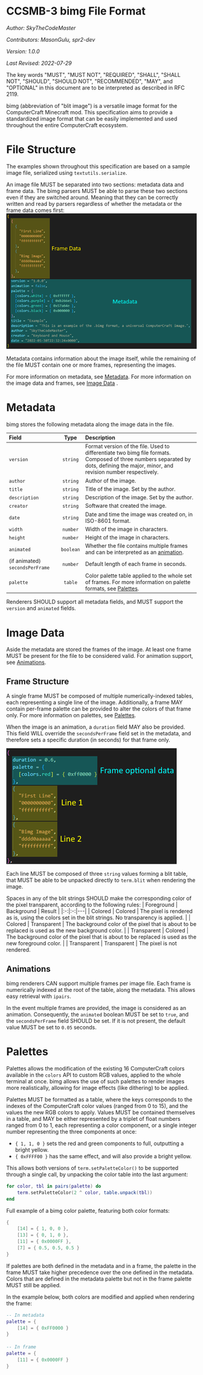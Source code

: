 # CCSMB-3 bimg File Format

*Author: SkyTheCodeMaster*

*Contributors: MasonGulu, spr2-dev*

*Version: 1.0.0*

*Last Revised: 2022-07-29*

The key words "MUST", "MUST NOT", "REQUIRED", "SHALL", "SHALL NOT", "SHOULD", "SHOULD NOT", "RECOMMENDED",  "MAY", and "OPTIONAL" in this document are to be interpreted as described in RFC 2119.

bimg (abbreviation of "blit image") is a versatile image format for the ComputerCraft Minecraft mod.
This specification aims to provide a standardized image format that can be easily implemented and used throughout the entire ComputerCraft ecosystem.

# File Structure
The examples shown throughout this specification are based on a sample image file, serialized using `textutils.serialize`.

An image file MUST be separated into two sections: metadata data and frame data. The bimg parsers MUST be able to parse these two sections even if they are switched around. Meaning that they can be correctly written and read by parsers regardless of whether the metadata or the frame data comes first:
![Format overview](media/CCSMB-3/file-structure.png?raw=true)

Metadata contains information about the image itself, while the remaining of the file MUST contain one or more frames, representing the images.

For more information on metadata, see [Metadata](#metadata). For more information on the image data and frames, see [Image Data](#image-data)
.
# Metadata
bimg stores the following metadata along the image data in the file.

| Field | Type | Description |
|:--|:-:|:--|
| `version` | `string` | Format version of the file. Used to differentiate two bimg file formats. Composed of three numbers separated by dots, defining the major, minor, and revision number respectively. |
| `author` | `string` | Author of the image. |
| `title` | `string` | Title of the image. Set by the author.
| `description` | `string` | Description of the image. Set by the author. |
| `creator` | `string` | Software that created the image. |
| `date` | `string` | Date and time the image was created on, in ISO-8601 format. |
| `width` | `number` | Width of the image in characters. |
| `height` | `number` | Height of the image in characters. |
| `animated` | `boolean` | Whether the file contains multiple frames and can be interpreted as an [animation](#animations).
| (if animated) `secondsPerFrame` | `number` | Default length of each frame in seconds.
| `palette` | `table` | Color palette table applied to the whole set of frames. For more information on palette formats, see [Palettes](#palettes).

Renderers SHOULD support all metadata fields, and MUST support the `version` and `animated` fields.

# Image Data
Aside the metadata are stored the frames of the image. At least one frame MUST be present for the file to be considered valid.
For animation support, see [Animations](#animations).

## Frame Structure
A single frame MUST be composed of multiple numerically-indexed tables, each representing a single line of the image.
Additionally, a frame MAY contain per-frame palette can be provided to alter the colors of that frame only. For more information on palettes, see [Palettes](#palettes).

When the image is an animation, a `duration` field MAY also be provided. This field WILL override the `secondsPerFrame` field set in the metadata, and therefore sets a specific duration (in seconds) for that frame only.

![Frame Data](media/CCSMB-3/frame-structure.png)

Each line MUST be composed of three `string` values forming a blit table, that MUST be able to be unpacked directly to `term.blit` when rendering the image.

Spaces in any of the blit strings SHOULD make the corresponding color of the pixel transparent, according to the following rules:
| Foreground | Background | Result |
|:-:|:-:|---|
| Colored | Colored | The pixel is rendered as is, using the colors set in the blit strings. No transparency is applied. |
| Colored | Transparent | The background color of the pixel that is about to be replaced is used as the new background color. |
| Transparent | Colored | The background color of the pixel that is about to be replaced is used as the new foreground color. |
| Transparent | Transparent | The pixel is not rendered.

## Animations
bimg renderers CAN support multiple frames per image file. Each frame is numerically indexed at the root of the table, along the metadata. This allows easy retrieval with `ipairs`.

In the event multiple frames are provided, the image is considered as an animation. Consequently, the `animated` boolean MUST be set to `true`, and the `secondsPerFrame` field SHOULD be set. If it is not present, the default value MUST be set to `0.05` seconds.

# Palettes
Palettes allows the modification of the existing 16 ComputerCraft colors available in the `colors` API to custom RGB values, applied to the whole terminal at once.
bimg allows the use of such palettes to render images more realistically, allowing for image effects (like dithering) to be applied.

Palettes MUST be formatted as a table, where the keys corresponds to the indexes of the ComputerCraft color values (ranged from 0 to 15), and the values the new RGB colors to apply.
Values MUST be contained themselves in a table, and MAY be either represented by a triplet of float numbers ranged from 0 to 1, each representing a color component, or a single integer number representing the three components at once:
 - `{ 1, 1, 0 }` sets the red and green components to full, outputting a bright yellow.
 - `{ 0xFFFF00 }` has the same effect, and will also provide a bright yellow.

This allows both versions of `term.setPaletteColor()` to be supported through a single call, by unpacking the color table into the last argument:
```lua
for color, tbl in pairs(palette) do
    term.setPaletteColor(2 ^ color, table.unpack(tbl))
end
```

Full example of a bimg color palette, featuring both color formats:
```lua
{
    [14] = { 1, 0, 0 },
    [13] = { 0, 1, 0 },
    [11] = { 0x0000FF },
    [7] = { 0.5, 0.5, 0.5 }
}
```

If palettes are both defined in the metadata and in a frame, the palette in the frame MUST take higher precedence over the one defined in the metadata. Colors that are defined in the metadata palette but not in the frame palette MUST still be applied.

In the example below, both colors are modified and applied when rendering the frame:
```lua
-- In metadata
palette = {
    [14] = { 0xFF0000 }
}

-- In frame
palette = {
    [11] = { 0x0000FF }
}
```
